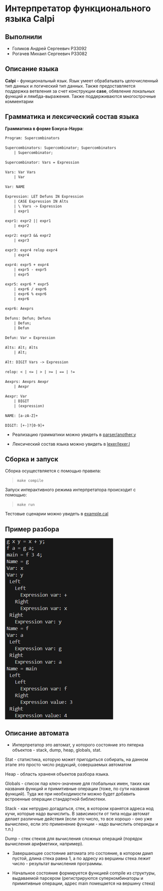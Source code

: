 # Интерпретатор функционального языка **Calpi**
## Выполнили
- Голиков Андрей Сергеевич P33092
- Рогачев Михаил Сергеевич P33082

## Описание языка

**Calpi** - функциональный язык. Язык умеет обрабатывать целочисленный тип данных и логический тип данных. Также предоставляется поддержка ветвления за счет конструкции **case**, обявление локальных функций и лямбда-выражения. Также поддерживаются многострочные комментарии

## Грамматика и лексический состав языка

**Грамматика в форме Бэкуса-Наура**:

``` ebnf
Program: Supercombinators  

Supercombinators: Supercombinator; Supercombinators        
    | Supercombinator;

Supercombinator: Vars = Expression 

Vars: Var Vars                              
    | Var                                  

Var: NAME                                   

Expression: LET Defuns IN Expression        
    | CASE Expression IN Alts               
    | \ Vars -> Expression          
    | expr1                                 

expr1: expr2 || expr1          
    | expr2                     

expr2: expr3 && expr2          
    | expr3                    

expr3: expr4 relop expr4       
    | expr4                    

expr4: expr5 + expr4         
    | expr5 - expr5         
    | expr5                     

expr5: expr6 * expr5         
    | expr6 / expr6       
    | expr6 % expr6           
    | expr6                     

expr6: Aexprs 

Defuns: Defun; Defuns    
    | Defun;           
    | Defun                      

Defun: Var = Expression   

Alts: Alt; Alts    
    | Alt;

Alt: DIGIT Vars -> Expression   

relop: < | <= | > | >= | == | !=

Aexprs: Aexprs Aexpr                    
    | Aexpr                             

Aexpr: Var                              
    | DIGIT                             
    | (expression)      
    
NAME: [a-zA-Z]+

DIGIT: [+-]?[0-9]+
```

- Реализацию грамматики можно увидеть в [parser/another.y](pareser/another.y)

- Лексический состав языка можно увидеть в [lexer/lexer.l](lexer/lexer.l)

## Сборка и запуск

Сборка осуществляется с помощью правила:

> ```make compile``` 

Запуск интерактивного режима интерпретатора происходит с помощью:

> ```make run```

Тестовые сценарии можно увидеть в [example.cal](example.cal)

## Пример разбора

![img/example.png](img/example.png)

## Описание автомата

- Интерпретатор это автомат, у которого состояние это пятерка объектов - stack, dump, heap, globals, stat.
  
Stat - статистика, которую может пригодиться собирать, на данном этапе это просто число редукций, совершаемых автоматом

Heap - область храненя объектов разбора языка.

Globals - список пар ключ-значение для глобальных имен, таких как названия функций и примитивные операции (тоже, по сути названия функций). Туда же при необходимости можно будет добавить встроенные операции стандартной библиотеки.

Stack - как нетрудно догадаться, стек, в котором хранятся адреса нод кучи, которые надо вычислить. В зависимости от типа ноды автомат делает различные действия (если это число, то все хорошо - оно уже вычислено, если это применение функции - надо вычислить операнды и т.п.)

Dump - стек стеков для вычисления сложных операций (порядок вычисления арифметики, например).

- Завершающее состояние автомата это состояние, в котором дамп пустой, длина стека равна 1, а по адресу из вершины стека лежит число - результат вычисления программы.

- Начальное состояние формируется функцией compile из структуры, выдаваемой парсером (регистрируются суперкомбинаторы и примитивные операции, адрес main помещается на вершину стека)
